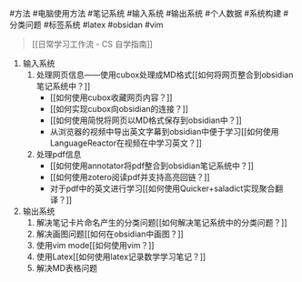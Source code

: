 #方法 #电脑使用方法 #笔记系统 #输入系统 #输出系统 #个人数据 #系统构建 #分类问题 #标签系统 #latex #obsidan #vim 

>[[日常学习工作流 - CS 自学指南]]

1. 输入系统
	1. 处理网页信息——使用cubox处理成MD格式[[如何将网页整合到obsidian笔记系统中？]]
		- [[如何使用cubox收藏网页内容？]]
		- [[如何实现cubox向obsidian的连接？]]
		- [[如何使用简悦将网页以MD格式保存到obsidian中？]]
		- 从浏览器的视频中导出英文字幕到obsidian中便于学习[[如何使用LanguageReactor在视频在中学习英文？]]
	2. 处理pdf信息
		- [[如何使用annotator将pdf整合到obsidian笔记系统中？]]
		- [[如何使用zotero阅读pdf并支持高亮回链？]]
		- 对于pdf中的英文进行学习[[如何使用Quicker+saladict实现聚合翻译？]]
2. 输出系统
	1. 解决笔记卡片命名产生的分类问题[[如何解决笔记系统中的分类问题？]]
	2. 解决画图问题[[如何在obsidian中画图？]]
	3. 使用vim mode[[如何使用vim？]]
	4. 使用Latex[[如何使用latex记录数学学习笔记？]]
	5. 解决MD表格问题